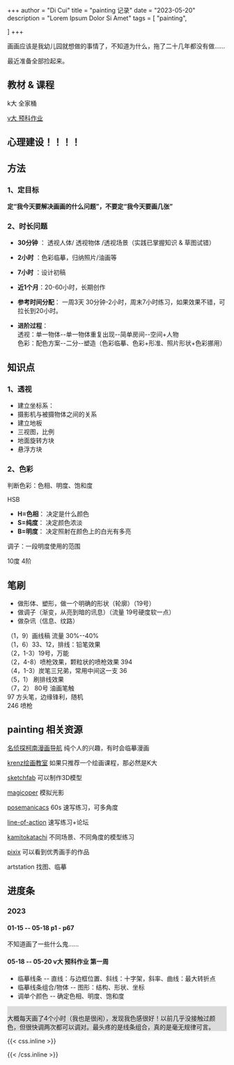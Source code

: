 +++
author = "Di Cui"
title = "painting 记录"
date = "2023-05-20"
description = "Lorem Ipsum Dolor Si Amet"
tags = [
    "painting",

]
+++

画画应该是我幼儿园就想做的事情了，不知道为什么，拖了二十几年都没有做……

最近准备全部捡起来。



## 教材 & 课程

k大 全家桶

[v大 预科作业](https://www.bilibili.com/video/BV1Ff4y1R7bH/?spm_id_from=333.337.search-card.all.click&vd_source=aff71f9dc82b763304a211b19dcf20eb)


## 心理建设！！！！



## 方法

### 1、定目标

**定“我今天要解决画画的什么问题”，不要定“我今天要画几张”**


### 2、时长问题

- **30分钟** ： 透视人体/ 透视物体 /透视场景（实践已掌握知识 & 草图试错）</br>
- **2小时** ：色彩临摹，归纳照片/油画等</br>
- **7小时** ：设计初稿</br>
- **近1个月**：20-60小时，长期创作

- **参考时间分配**：
一周3天 30分钟-2小时，周末7小时练习，如果效果不错，可拉长到20小时。

- **进阶过程**：</br>
透视：单一物体--单一物体重复出现--简单房间--空间+人物</br>
色彩：配色方案--二分--塑造（色彩临摹、色彩+形准、照片形状+色彩挪用）</br>





## 知识点

### 1、透视

- 建立坐标系：</br>
- 摄影机与被摄物体之间的关系</br>
- 建立地板</br>
- 三视图，比例</br>
- 地面旋转方块</br>
- 悬浮方块</br>


### 2、色彩

判断色彩：色相、明度、饱和度

HSB</br>
- **H=色相**： 决定是什么颜色</br>
- **S=纯度**： 决定颜色浓淡</br>
- **B=明度**： 决定照射在颜色上的白光有多亮</br>

调子：一段明度使用的范围

10度
4阶




## 笔刷

- 做形体、塑形，做一个明确的形状（轮廓）（19号）
- 做调子（渐变，从亮到暗的讯息）（流量 19号硬度软一点）
- 做杂讯（信息、纹路）


（1，9）画线稿 流量 30%--40%</br>
（1，6）33、12，排线：铅笔效果</br>
（2，1-3）19号，万能</br>
（2，4-8）喷枪效果，颗粒状的喷枪效果 394</br>
（4，1-3）炭笔三兄弟，常用中间这一支 36</br>
（5，1） 刷排线效果</br>
（7，2） 80号 油画笔触</br>
  97 方头笔，边缘锋利，随机</br>
  246 喷枪</br>



## painting 相关资源

[名侦探柯南漫画导航](https://tieba.baidu.com/p/3383251367?p_tk=184767xqGQiUCvGUQ905bahTflLargmIrpA2i%2FNeeIWo1WnjMprLBiRdwQ34owrsIfkt1bJwWmpCXnIIHDwR5bEzpXzkjHOGpFiCMV1pybBPo144Yl63PG3kDawTPHVCL7flQh1I281%2BQ9DHiGhMCht8pw%3D%3D&p_timestamp=1674630601&p_sign=7cb3b1d6d25a438b2125ae2acda93aa5&p_signature=7cb3b1d6d25a438b2125ae2acda93aa5&__pc2ps_ab=184767xqGQiUCvGUQ905bahTflLargmIrpA2i%2FNeeIWo1WnjMprLBiRdwQ34owrsIfkt1bJwWmpCXnIIHDwR5bEzpXzkjHOGpFiCMV1pybBPo144Yl63PG3kDawTPHVCL7flQh1I281%2BQ9DHiGhMCht8pw%3D%3D|1674630601|7cb3b1d6d25a438b2125ae2acda93aa5|7cb3b1d6d25a438b2125ae2acda93aa5&red_tag=0602369799)
纯个人的兴趣，有时会临摹漫画

[krenz绘画教室](https://krenz.art/)
如果只推荐一个绘画课程，那必然是K大

[sketchfab](https://sketchfab.com/)
可以制作3D模型

[magicoper](https://magicposer.com/)
模拟光影

[posemanicacs](https://www.posemaniacs.com/zh-Hans)
60s 速写练习，可多角度

[line-of-action](https://line-of-action.com/zh)
速写练习+论坛

[kamitokatachi](https://www.kamitokatachi.com/)
不同场景、不同角度的模型练习

[pixix](https://www.pixiv.net/)
可以看到优秀画手的作品

artstation
找图、临摹



## 进度条

### 2023 </br>

#### 01-15 -- 05-18  p1 - p67  

不知道画了一些什么鬼……


#### 05-18 -- 05-20  v大 预科作业  第一周

- 临摹线条 -- 直线：与边框位置、斜线：十字架，斜率、曲线：最大转折点
- 临摹线条组合/物体 -- 图形：结构、形状、坐标
- 调单个颜色 --  确定色相、明度、饱和度


<p style="background-color:	#DCDCDC" ></br>大概每天画了4个小时（我也是很闲），发现我色感很好！以前几乎没接触过颜色，但很快调两次都可以调对。最头疼的是线条组合，真的是毫无规律可言。</br></p>











{{< css.inline >}}

<style>
.canon { background: white; width: 100%; height: auto; }
</style>

{{< /css.inline >}}
